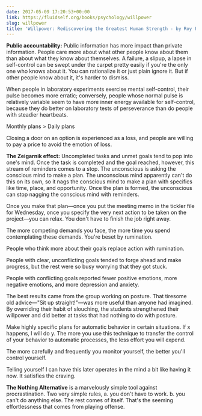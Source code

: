 ```yaml
---
date: 2017-05-09 17:20:53+00:00
link: https://fluidself.org/books/psychology/willpower
slug: willpower
title: 'Willpower: Rediscovering the Greatest Human Strength - by Roy F. Baumeister, John Tierney'
---
```


**Public accountability:** Public information has more impact than private information. People care more about what other people know about them than about what they know about themselves. A failure, a slipup, a lapse in self-control can be swept under the carpet pretty easily if you're the only one who knows about it. You can rationalize it or just plain ignore it. But if other people know about it, it's harder to dismiss.

When people in laboratory experiments exercise mental self-control, their pulse becomes more erratic; conversely, people whose normal pulse is relatively variable seem to have more inner energy available for self-control, because they do better on laboratory tests of perseverance than do people with steadier heartbeats.

Monthly plans > Daily plans

Closing a door on an option is experienced as a loss, and people are willing to pay a price to avoid the emotion of loss.

**The Zeigarnik effect:** Uncompleted tasks and unmet goals tend to pop into one's mind. Once the task is completed and the goal reached, however, this stream of reminders comes to a stop. The unconscious is asking the conscious mind to make a plan. The unconscious mind apparently can't do this on its own, so it nags the conscious mind to make a plan with specifics like time, place, and opportunity. Once the plan is formed, the unconscious can stop nagging the conscious mind with reminders.

Once you make that plan—once you put the meeting memo in the tickler file for Wednesday, once you specify the very next action to be taken on the project—you can relax. You don't have to finish the job right away.

The more competing demands you face, the more time you spend contemplating these demands. You're beset by rumination.

People who think more about their goals replace action with rumination.

People with clear, unconflicting goals tended to forge ahead and make progress, but the rest were so busy worrying that they got stuck.

People with conflicting goals reported fewer positive emotions, more negative emotions, and more depression and anxiety.

The best results came from the group working on posture. That tiresome old advice—"Sit up straight!"—was more useful than anyone had imagined. By overriding their habit of slouching, the students strengthened their willpower and did better at tasks that had nothing to do with posture.

Make highly specific plans for automatic behavior in certain situations. If x happens, I will do y. The more you use this technique to transfer the control of your behavior to automatic processes, the less effort you will expend.

The more carefully and frequently you monitor yourself, the better you'll control yourself.

Telling yourself I can have this later operates in the mind a bit like having it now. It satisfies the craving.

**The Nothing Alternative** is a marvelously simple tool against procrastination. Two very simple rules, a. you don't have to work. b. you can't do anything else. The rest comes of itself. That's the seeming effortlessness that comes from playing offense.
